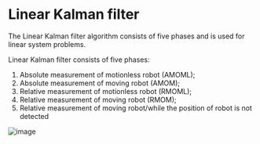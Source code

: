 # Linear Kalman filter
The Linear Kalman filter algorithm consists of five phases and is
used for linear system problems. 

Linear Kalman filter consists of five phases:
1) Absolute measurement of motionless robot (AMOML);
2) Absolute measurement of moving robot (AMOM);
3) Relative measurement of motionless robot (RMOML);
4) Relative measurement of moving robot (RMOM);
5) Relative measurement of moving robot/while the position
of robot is not detected

![image](https://github.com/Ararabots-UFMS/Drone/assets/104502725/6bb8df21-bf76-4417-8534-86ff52d7939d)
